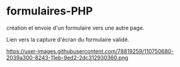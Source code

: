 # formulaires-PHP
création et envoie d'un formulaire vers une autre page.

Lien vers la capture d'écran du formulaire validé.

https://user-images.githubusercontent.com/78819259/110750680-2039a300-8243-11eb-9ed2-2dc312930360.png
